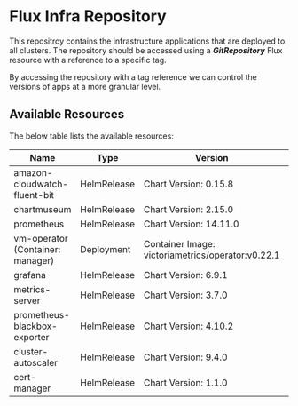 # Flux Infra Repository

This repositroy contains the infrastructure applications that are deployed to all clusters. The repository should be accessed using a ***GitRepository*** Flux resource with a reference to a specific tag.

By accessing the repository with a tag reference we can control the versions of apps at a more granular level.

## Available Resources

The below table lists the available resources:

Name | Type | Version | Location
-----|------|---------|---------
amazon-cloudwatch-fluent-bit | HelmRelease | Chart Version: 0.15.8 | apps/amazon-cloudwatch-fluent-bit/release.yaml
chartmuseum | HelmRelease | Chart Version: 2.15.0 | apps/chartmuseum/release.yaml
prometheus | HelmRelease | Chart Version: 14.11.0 | apps/prometheus/release.yaml
vm-operator (Container: manager)| Deployment | Container Image: victoriametrics/operator:v0.22.1 | apps/victoria-metrics/operator/manager.yaml
grafana | HelmRelease | Chart Version: 6.9.1 | apps/grafana/release.yaml
metrics-server | HelmRelease | Chart Version: 3.7.0 | apps/metrics-server/release.yaml
prometheus-blackbox-exporter | HelmRelease | Chart Version: 4.10.2 | apps/prometheus-blackbox-exporter/release.yaml
cluster-autoscaler | HelmRelease | Chart Version: 9.4.0 | apps/cluster-autoscaler/release.yaml
cert-manager | HelmRelease | Chart Version: 1.1.0 | apps/cert-manager/release.yaml